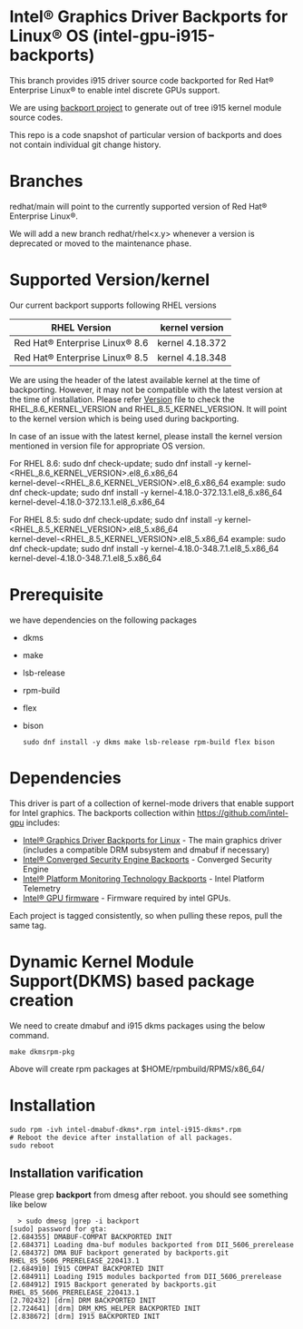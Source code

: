 #  Intel® Graphics Driver Backports for Linux® OS (intel-gpu-i915-backports)

This branch provides i915 driver source code backported for Red Hat® Enterprise Linux® to enable intel discrete GPUs support.

We are using [backport project](https://backports.wiki.kernel.org/index.php/Main_Page) to generate out of tree i915 kernel module source codes.

This repo is a code snapshot of particular version of backports and does not contain individual git change history.

# Branches
 redhat/main will point to the currently supported version of Red Hat® Enterprise Linux®.
 
 We will add a new branch redhat/rhel<x.y> whenever a version is deprecated or moved to the maintenance phase.
  
# Supported Version/kernel
  Our current backport supports following RHEL versions

 | RHEL Version |kernel version    |
 |---  |---  |
 | Red Hat® Enterprise Linux® 8.6 | kernel 4.18.372 |
 | Red Hat® Enterprise Linux® 8.5 | kernel 4.18.348 |

  We are using the header of the latest available kernel at the time of backporting. However, it may not be compatible with the latest version at the time of installation.
  Please refer [Version](https://github.com/intel-gpu/intel-gpu-i915-backports/blob/redhat/main/versions)
  file to check the RHEL_8.6_KERNEL_VERSION and RHEL_8.5_KERNEL_VERSION. It will point to the kernel version which is being used during backporting.

  In case of an issue with the latest kernel, please install the kernel version mentioned in version file for appropriate OS version.

  For RHEL 8.6:
    sudo dnf check-update; sudo dnf install -y kernel-<RHEL_8.6_KERNEL_VERSION>.el8_6.x86_64 \
    kernel-devel-<RHEL_8.6_KERNEL_VERSION>.el8_6.x86_64
    example:
        sudo dnf check-update; sudo dnf install -y kernel-4.18.0-372.13.1.el8_6.x86_64 \
        kernel-devel-4.18.0-372.13.1.el8_6.x86_64

  For RHEL 8.5:
    sudo dnf check-update; sudo dnf install -y kernel-<RHEL_8.5_KERNEL_VERSION>.el8_5.x86_64 \
    kernel-devel-<RHEL_8.5_KERNEL_VERSION>.el8_5.x86_64
    example:
        sudo dnf check-update; sudo dnf install -y kernel-4.18.0-348.7.1.el8_5.x86_64 \
        kernel-devel-4.18.0-348.7.1.el8_5.x86_64

# Prerequisite
we have dependencies on the following packages
  - dkms
  - make
  - lsb-release
  - rpm-build
  - flex
  - bison

        sudo dnf install -y dkms make lsb-release rpm-build flex bison

# Dependencies

This driver is part of a collection of kernel-mode drivers that enable support for Intel graphics. The backports collection within https://github.com/intel-gpu includes:

- [Intel® Graphics Driver Backports for Linux](https://github.com/intel-gpu/intel-gpu-i915-backports) - The main graphics driver (includes a compatible DRM subsystem and dmabuf if necessary)
- [Intel® Converged Security Engine Backports](https://github.com/intel-gpu/intel-gpu-cse-backports) - Converged Security Engine
- [Intel® Platform Monitoring Technology Backports](https://github.com/intel-gpu/intel-gpu-pmt-backports/) - Intel Platform Telemetry
- [Intel® GPU firmware](https://github.com/intel-gpu/intel-gpu-firmware) - Firmware required by intel GPUs.

Each project is tagged consistently, so when pulling these repos, pull the same tag.

# Dynamic Kernel Module Support(DKMS) based package creation

We need to create dmabuf and i915 dkms packages using the below command.

    make dkmsrpm-pkg

Above will create rpm packages at $HOME/rpmbuild/RPMS/x86_64/

# Installation
    sudo rpm -ivh intel-dmabuf-dkms*.rpm intel-i915-dkms*.rpm
    # Reboot the device after installation of all packages.
    sudo reboot
  
## Installation varification
Please grep **backport**  from dmesg after reboot. you should see something like below

      > sudo dmesg |grep -i backport
    [sudo] password for gta:
    [2.684355] DMABUF-COMPAT BACKPORTED INIT
    [2.684371] Loading dma-buf modules backported from DII_5606_prerelease
    [2.684372] DMA BUF backport generated by backports.git RHEL_85_5606_PRERELEASE_220413.1
    [2.684910] I915 COMPAT BACKPORTED INIT
    [2.684911] Loading I915 modules backported from DII_5606_prerelease
    [2.684912] I915 Backport generated by backports.git RHEL_85_5606_PRERELEASE_220413.1
    [2.702432] [drm] DRM BACKPORTED INIT
    [2.724641] [drm] DRM_KMS_HELPER BACKPORTED INIT
    [2.838672] [drm] I915 BACKPORTED INIT

